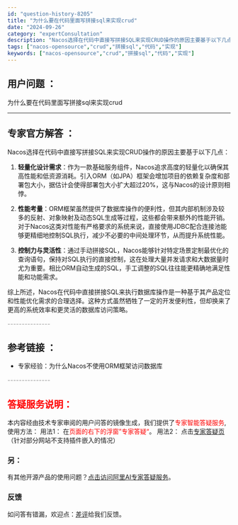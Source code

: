 ```yaml
---
id: "question-history-8205"
title: "为什么要在代码里面写拼接sql来实现crud"
date: "2024-09-26"
category: "expertConsultation"
description: "Nacos选择在代码中直接写拼接SQL来实现CRUD操作的原因主要基于以下几点：1. **轻量化设计需求**：作为一款基础服务组件，Nacos追求高度的轻量化以确保其高性能和低资源消耗。引入ORM（如JPA）框架会增加项目的依赖复杂度和部署包大小，据估计会使得部署包大小扩大超过20%，这与Nacos"
tags: ["nacos-opensource","crud","拼接sql","代码","实现"]
keywords: ["nacos-opensource","crud","拼接sql","代码","实现"]
---
```


## 用户问题 ： 
 为什么要在代码里面写拼接sql来实现crud  

---------------
## 专家官方解答 ：

Nacos选择在代码中直接写拼接SQL来实现CRUD操作的原因主要基于以下几点：

1. **轻量化设计需求**：作为一款基础服务组件，Nacos追求高度的轻量化以确保其高性能和低资源消耗。引入ORM（如JPA）框架会增加项目的依赖复杂度和部署包大小，据估计会使得部署包大小扩大超过20%，这与Nacos的设计原则相悖。

2. **性能考量**：ORM框架虽然提供了数据库操作的便利性，但其内部机制涉及较多的反射、对象映射及动态SQL生成等过程，这些都会带来额外的性能开销。对于Nacos这类对性能有严格要求的系统来说，直接使用JDBC配合连接池能够更精细地控制SQL执行，减少不必要的中间处理环节，从而提升系统性能。

3. **控制力与灵活性**：通过手动拼接SQL，Nacos能够针对特定场景定制最优化的查询语句，保持对SQL执行的直接控制，这在处理大量并发请求和大数据量时尤为重要。相比ORM自动生成的SQL，手工调整的SQL往往能更精确地满足性能和功能需求。

综上所述，Nacos在代码中直接拼接SQL来执行数据库操作是一种基于其产品定位和性能优化需求的合理选择。这种方式虽然牺牲了一定的开发便利性，但却换来了更高的系统效率和更灵活的数据库访问策略。


<font color="#949494">---------------</font> 


## 参考链接 ：

* 专家经验：为什么Nacos不使用ORM框架访问数据库 


 <font color="#949494">---------------</font> 
 


## <font color="#FF0000">答疑服务说明：</font> 

本内容经由技术专家审阅的用户问答的镜像生成，我们提供了<font color="#FF0000">专家智能答疑服务</font>,使用方法：
用法1： 在<font color="#FF0000">页面的右下的浮窗”专家答疑“</font>。
用法2： 点击[专家答疑页](https://answer.opensource.alibaba.com/docs/intro)（针对部分网站不支持插件嵌入的情况）
### 另：


有其他开源产品的使用问题？[点击访问阿里AI专家答疑服务](https://answer.opensource.alibaba.com/docs/intro)。
### 反馈
如问答有错漏，欢迎点：[差评](https://ai.nacos.io/user/feedbackByEnhancerGradePOJOID?enhancerGradePOJOId=13563)给我们反馈。
